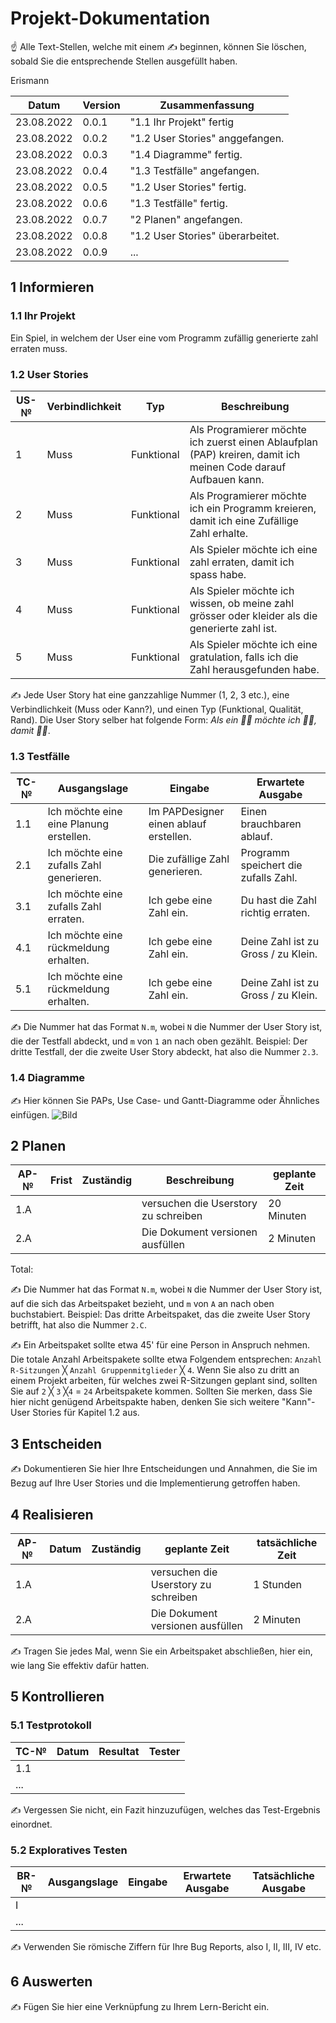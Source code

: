 # Projekt-Dokumentation

☝️ Alle Text-Stellen, welche mit einem ✍️ beginnen, können Sie löschen, sobald Sie die entsprechende Stellen ausgefüllt haben.

Erismann

| Datum           | Version | Zusammenfassung                                              |
| --------------- | ------- | ------------------------------------------------------------ |
|   23.08.2022    | 0.0.1   | "1.1 Ihr Projekt" fertig                                     |
|   23.08.2022    | 0.0.2   | "1.2 User Stories" anggefangen.                              |
|   23.08.2022    | 0.0.3   | "1.4 Diagramme" fertig.                                      |
|   23.08.2022    | 0.0.4   | "1.3 Testfälle" angefangen.                                  |
|   23.08.2022    | 0.0.5   | "1.2 User Stories" fertig.                                   |
|   23.08.2022    | 0.0.6   | "1.3 Testfälle" fertig.                                      |
|   23.08.2022    | 0.0.7   | "2 Planen" angefangen.                                       |
|   23.08.2022    | 0.0.8   | "1.2 User Stories" überarbeitet.                             |
|   23.08.2022    | 0.0.9   | ...                                                          |

## 1 Informieren

### 1.1 Ihr Projekt

Ein Spiel, in welchem der User eine vom Programm zufällig generierte zahl erraten muss.

### 1.2 User Stories

| US-№ | Verbindlichkeit | Typ         | Beschreibung                                                                                                        |
| ---- | --------------- | ----------- | ------------------------------------------------------------------------------------------------------------------- |
| 1    |       Muss      |  Funktional | Als Programierer möchte ich zuerst einen Ablaufplan (PAP) kreiren, damit ich meinen Code darauf Aufbauen kann.      |
| 2    |       Muss      |  Funktional | Als Programierer möchte ich ein Programm kreieren, damit ich eine Zufällige Zahl erhalte.                           |
| 3    |       Muss      |  Funktional | Als Spieler möchte ich eine zahl erraten, damit ich spass habe.                                                     |
| 4    |       Muss      |  Funktional | Als Spieler möchte ich wissen, ob meine zahl grösser oder kleider als die generierte zahl ist.                      |
| 5    |       Muss      |  Funktional | Als Spieler möchte ich eine gratulation, falls ich die Zahl herausgefunden habe.                                    |

✍️ Jede User Story hat eine ganzzahlige Nummer (1, 2, 3 etc.), eine Verbindlichkeit (Muss oder Kann?), und einen Typ (Funktional, Qualität, Rand). Die User Story selber hat folgende Form: *Als ein 🤷‍♂️ möchte ich 🤷‍♂️, damit 🤷‍♂️*.

### 1.3 Testfälle

| TC-№ | Ausgangslage                               | Eingabe                                | Erwartete Ausgabe                    |
| ---- | ------------------------------------------ | -------------------------------------  | ------------------------------------ |
| 1.1  | Ich möchte eine eine Planung erstellen.    | Im PAPDesigner einen ablauf erstellen. | Einen brauchbaren ablauf.            |
| 2.1  | Ich möchte eine zufalls Zahl generieren.   | Die zufällige Zahl generieren.         | Programm speichert die zufalls Zahl. |
| 3.1  | Ich möchte eine zufalls Zahl erraten.      | Ich gebe eine Zahl ein.                | Du hast die Zahl richtig erraten.    |
| 4.1  | Ich möchte eine rückmeldung erhalten.      | Ich gebe eine Zahl ein.                | Deine Zahl ist zu Gross / zu Klein.  |
| 5.1  | Ich möchte eine rückmeldung erhalten.      | Ich gebe eine Zahl ein.                | Deine Zahl ist zu Gross / zu Klein.  |

✍️ Die Nummer hat das Format `N.m`, wobei `N` die Nummer der User Story ist, die der Testfall abdeckt, und `m` von `1` an nach oben gezählt. Beispiel: Der dritte Testfall, der die zweite User Story abdeckt, hat also die Nummer `2.3`.

### 1.4 Diagramme

✍️ Hier können Sie PAPs, Use Case- und Gantt-Diagramme oder Ähnliches einfügen.
![Bild](https://github.com/Pianonic/LA_1100_E/blob/main/Screenshots/Zuf%C3%A4llige%20Zahl.png?raw=true)

## 2 Planen

| AP-№ | Frist | Zuständig | Beschreibung                          | geplante Zeit |
| ---- | ----- | --------- | ------------------------------------  | ------------- |
| 1.A  |       |           | versuchen die Userstory zu schreiben  | 20 Minuten    |
| 2.A  |       |           | Die Dokument versionen ausfüllen      | 2 Minuten     |

Total: 

✍️ Die Nummer hat das Format `N.m`, wobei `N` die Nummer der User Story ist, auf die sich das Arbeitspaket bezieht, und `m` von `A` an nach oben buchstabiert. Beispiel: Das dritte Arbeitspaket, das die zweite User Story betrifft, hat also die Nummer `2.C`.

✍️ Ein Arbeitspaket sollte etwa 45' für eine Person in Anspruch nehmen. Die totale Anzahl Arbeitspakete sollte etwa Folgendem entsprechen: `Anzahl R-Sitzungen` ╳ `Anzahl Gruppenmitglieder` ╳ `4`. Wenn Sie also zu dritt an einem Projekt arbeiten, für welches zwei R-Sitzungen geplant sind, sollten Sie auf `2` ╳ `3` ╳`4` = `24` Arbeitspakete kommen. Sollten Sie merken, dass Sie hier nicht genügend Arbeitspakte haben, denken Sie sich weitere "Kann"-User Stories für Kapitel 1.2 aus.

## 3 Entscheiden

✍️ Dokumentieren Sie hier Ihre Entscheidungen und Annahmen, die Sie im Bezug auf Ihre User Stories und die Implementierung getroffen haben.

## 4 Realisieren

| AP-№ | Datum | Zuständig | geplante Zeit                         | tatsächliche Zeit |
| ---- | ----- | --------- | ------------------------------------- | ----------------- |
| 1.A  |       |           | versuchen die Userstory zu schreiben  | 1 Stunden         |
| 2.A  |       |           | Die Dokument versionen ausfüllen      | 2 Minuten         |
✍️ Tragen Sie jedes Mal, wenn Sie ein Arbeitspaket abschließen, hier ein, wie lang Sie effektiv dafür hatten.

## 5 Kontrollieren

### 5.1 Testprotokoll

| TC-№ | Datum | Resultat | Tester |
| ---- | ----- | -------- | ------ |
| 1.1  |       |          |        |
| ...  |       |          |        |

✍️ Vergessen Sie nicht, ein Fazit hinzuzufügen, welches das Test-Ergebnis einordnet.

### 5.2 Exploratives Testen

| BR-№ | Ausgangslage | Eingabe | Erwartete Ausgabe | Tatsächliche Ausgabe |
| ---- | ------------ | ------- | ----------------- | -------------------- |
| I    |              |         |                   |                      |
| ...  |              |         |                   |                      |

✍️ Verwenden Sie römische Ziffern für Ihre Bug Reports, also I, II, III, IV etc.

## 6 Auswerten

✍️ Fügen Sie hier eine Verknüpfung zu Ihrem Lern-Bericht ein.
